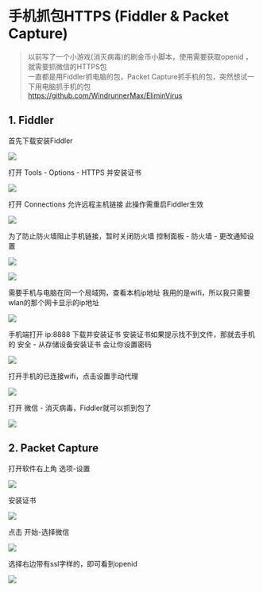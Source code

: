 # 手机抓包HTTPS (Fiddler & Packet Capture)

> 以前写了一个小游戏(消灭病毒)的刷金币小脚本，使用需要获取openid ，就需要抓微信的HTTPS包  
> 一直都是用Fiddler抓电脑的包，Packet Capture抓手机的包，突然想试一下用电脑抓手机的包  
> https://github.com/WindrunnerMax/EliminVirus

## 1. Fiddler
首先下载安装Fiddler

![](screenshots/2023-04-14-19-00-50.jpg)

打开 Tools - Options - HTTPS 并安装证书

![](screenshots/2023-04-14-19-01-00.png)

打开 Connections 允许远程主机链接
此操作需重启Fiddler生效

![](screenshots/2023-04-14-19-01-09.png)

为了防止防火墙阻止手机链接，暂时关闭防火墙
控制面板 - 防火墙 - 更改通知设置

![](screenshots/2023-04-14-19-01-19.png)

![](screenshots/2023-04-14-19-01-26.png)

需要手机与电脑在同一个局域网，查看本机ip地址
我用的是wifi，所以我只需要wlan的那个网卡显示的ip地址

![](screenshots/2023-04-14-19-01-36.jpg)

手机端打开 ip:8888 下载并安装证书
安装证书如果提示找不到文件，那就去手机的 安全 - 从存储设备安装证书 会让你设置密码

![](screenshots/2023-04-14-19-01-47.jpg)

打开手机的已连接wifi，点击设置手动代理

![](screenshots/2023-04-14-19-01-56.jpg)

打开 微信 - 消灭病毒，Fiddler就可以抓到包了

![](screenshots/2023-04-14-19-02-06.jpg)
## 2. Packet Capture
打开软件右上角 选项-设置

![](screenshots/2023-04-14-19-02-14.jpg)

安装证书

![](screenshots/2023-04-14-19-02-23.jpg)

点击 开始-选择微信

![](screenshots/2023-04-14-19-02-30.jpg)

选择右边带有ssl字样的，即可看到openid

![](screenshots/2023-04-14-19-02-36.jpg)
